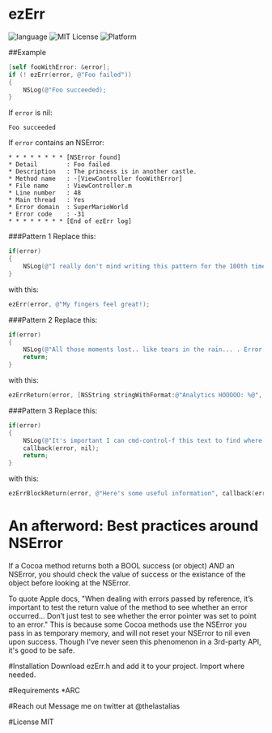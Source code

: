 # ezErr

![language](https://img.shields.io/badge/Language-Objective--C-8E44AD.svg)
![MIT License](https://img.shields.io/github/license/mashape/apistatus.svg)
![Platform](https://img.shields.io/badge/platform-%20iOS%20-lightgrey.svg)

##Example
```Objective-C
[self fooWithError: &error];
if (! ezErr(error, @"Foo failed"))
{
    NSLog(@"Foo succeeded);
}
```
If ```error``` is nil:
```
Foo succeeded
```
If ```error``` contains an NSError:
```
* * * * * * * * [NSError found]
* Detail        : Foo failed
* Description   : The princess is in another castle.
* Method name   : -[ViewController fooWithError]
* File name     : ViewController.m
* Line number   : 48
* Main thread   : Yes
* Error domain  : SuperMarioWorld
* Error code    : -31
* * * * * * * * [End of ezErr log]
```

###Pattern 1
Replace this:
```Objective-C
if(error)
{
    NSLog(@"I really don't mind writing this pattern for the 100th time. Error: %@", error);
}
```
with this:
```Objective-C
ezErr(error, @"My fingers feel great!);
```

###Pattern 2
Replace this:
```Objective-C
if(error)
{
    NSLog(@"All those moments lost.. like tears in the rain... . Error: %@", error);
    return;
}
```
with this:
```Objective-C
ezErrReturn(error, [NSString stringWithFormat:@"Analytics HOOOOO: %@", self.keyVariable];
```

###Pattern 3
Replace this:
```Objective-C
if(error)
{
    NSLog(@"It's important I can cmd-control-f this text to find where this happened. Error: %@", error");
    callback(error, nil);
    return;
}
```
with this:
```Objective-C
ezErrBlockReturn(error, @"Here's some useful information", callback(error, nil));
```

# An afterword: Best practices around NSError 
If a Cocoa method returns both a BOOL success (or object) _AND_ an NSError, you should check the value of success or the existance of the object before looking at the NSError. 

To quote Apple docs, "When dealing with errors passed by reference, it’s important to test the return value of the method to see whether an error occurred... Don’t just test to see whether the error pointer was set to point to an error." This is because some Cocoa methods use the NSError you pass in as temporary memory, and will not reset your NSError to nil even upon success. Though I've never seen this phenomenon in a 3rd-party API, it's good to be safe. 
    
#Installation
Download ezErr.h and add it to your project. Import where needed.

#Requirements
*ARC

#Reach out
Message me on twitter at @thelastalias 

#License
MIT
